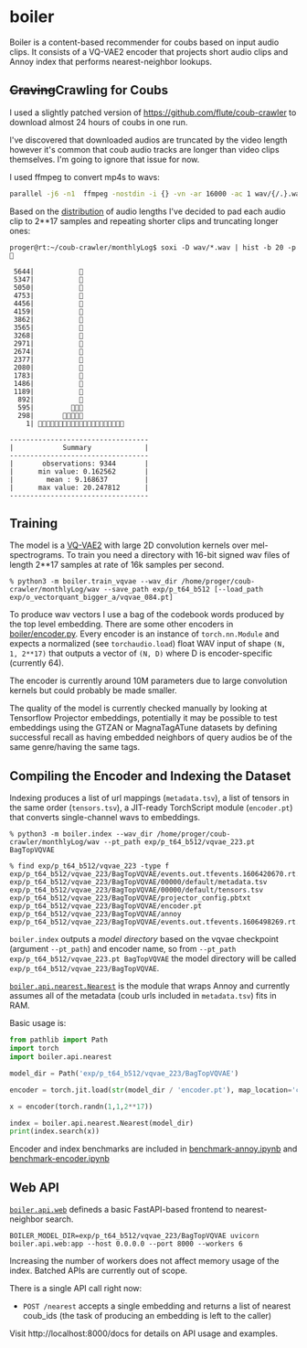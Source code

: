 # boiler

Boiler is a content-based recommender for coubs based on input audio clips. It consists of a VQ-VAE2 encoder that projects short audio clips and Annoy index
that performs nearest-neighbor lookups.

## ~~Craving~~Crawling for Coubs

I used a slightly patched version of https://github.com/flute/coub-crawler to download almost 24 hours of coubs in one run.

I've discovered that downloaded audios are truncated by the video length
however it's common that coub audio tracks are longer than video clips themselves.
I'm going to ignore that issue for now.

I used ffmpeg to convert mp4s to wavs:

```bash
parallel -j6 -n1  ffmpeg -nostdin -i {} -vn -ar 16000 -ac 1 wav/{/.}.wav ::: video/*.mp4
```

Based on the [distribution](https://github.com/glamp/bashplotlib) of audio lengths I've decided to pad each audio clip to 2**17 samples and repeating
shorter clips and truncating longer ones:

```console
proger@rt:~/coub-crawler/monthlyLog$ soxi -D wav/*.wav | hist -b 20 -p 🍄

 5644|           🍄
 5347|           🍄
 5050|           🍄
 4753|           🍄
 4456|           🍄
 4159|           🍄
 3862|           🍄
 3565|           🍄
 3268|           🍄
 2971|           🍄
 2674|           🍄
 2377|           🍄
 2080|           🍄
 1783|           🍄
 1486|           🍄
 1189|           🍄
  892|           🍄
  595|         🍄🍄🍄
  298|       🍄🍄🍄🍄🍄
    1| 🍄🍄🍄🍄🍄🍄🍄🍄🍄🍄🍄🍄🍄🍄🍄🍄🍄🍄🍄🍄🍄

----------------------------------
|            Summary             |
----------------------------------
|       observations: 9344       |
|      min value: 0.162562       |
|        mean : 9.168637         |
|      max value: 20.247812      |
----------------------------------
```

## Training

The model is a [VQ-VAE2](https://github.com/rosinality/vq-vae-2-pytorch) with large 2D convolution kernels over mel-spectrograms.
To train you need a directory with 16-bit signed wav files of length 2**17 samples at rate of 16k samples per second.

```console
% python3 -m boiler.train_vqvae --wav_dir /home/proger/coub-crawler/monthlyLog/wav --save_path exp/p_t64_b512 [--load_path exp/o_vectorquant_bigger_a/vqvae_084.pt]
```

To produce wav vectors I use a bag of the codebook words produced by the top level embedding.
There are some other encoders in [boiler/encoder.py](boiler/encoder.py). Every encoder is an instance of `torch.nn.Module` and expects
a normalized (see `torchaudio.load`) float WAV input of shape `(N, 1, 2**17)` that outputs a vector of `(N, D)` where D is encoder-specific (currently 64).

The encoder is currently around 10M parameters due to large convolution kernels but could probably be made smaller.

The quality of the model is currently checked manually by looking at Tensorflow Projector embeddings, potentially it may be possible to test embeddings
using the GTZAN or MagnaTagATune datasets by defining successful recall as having embedded neighbors of query audios be of the same genre/having the same tags.

## Compiling the Encoder and Indexing the Dataset

Indexing produces a list of url mappings (`metadata.tsv`), a list of tensors in the same order (`tensors.tsv`), a JIT-ready TorchScript module (`encoder.pt`) that
converts single-channel wavs to embeddings.

```console
% python3 -m boiler.index --wav_dir /home/proger/coub-crawler/monthlyLog/wav --pt_path exp/p_t64_b512/vqvae_223.pt BagTopVQVAE

% find exp/p_t64_b512/vqvae_223 -type f
exp/p_t64_b512/vqvae_223/BagTopVQVAE/events.out.tfevents.1606420670.rt.1393854.0
exp/p_t64_b512/vqvae_223/BagTopVQVAE/00000/default/metadata.tsv
exp/p_t64_b512/vqvae_223/BagTopVQVAE/00000/default/tensors.tsv
exp/p_t64_b512/vqvae_223/BagTopVQVAE/projector_config.pbtxt
exp/p_t64_b512/vqvae_223/BagTopVQVAE/encoder.pt
exp/p_t64_b512/vqvae_223/BagTopVQVAE/annoy
exp/p_t64_b512/vqvae_223/BagTopVQVAE/events.out.tfevents.1606498269.rt.2782441.0
```

`boiler.index` outputs a *model directory* based on the vqvae checkpoint (argument `--pt_path`) and encoder name, so from `--pt_path exp/p_t64_b512/vqvae_223.pt BagTopVQVAE` the model directory will be called `exp/p_t64_b512/vqvae_223/BagTopVQVAE`.

[`boiler.api.nearest.Nearest`](boiler/api/nearest.py) is the module that wraps Annoy and currently assumes all of the metadata (coub urls included in `metadata.tsv`) fits in RAM.

Basic usage is:

```python
from pathlib import Path
import torch
import boiler.api.nearest

model_dir = Path('exp/p_t64_b512/vqvae_223/BagTopVQVAE')

encoder = torch.jit.load(str(model_dir / 'encoder.pt'), map_location='cpu')

x = encoder(torch.randn(1,1,2**17))

index = boiler.api.nearest.Nearest(model_dir)
print(index.search(x))
```

Encoder and index benchmarks are included in [benchmark-annoy.ipynb](benchmark-annoy.ipynb) and [benchmark-encoder.ipynb](benchmark-encoder.ipynb)

## Web API

[`boiler.api.web`](boiler/api/web.py) defineds a basic FastAPI-based frontend to nearest-neighbor search.

```
BOILER_MODEL_DIR=exp/p_t64_b512/vqvae_223/BagTopVQVAE uvicorn boiler.api.web:app --host 0.0.0.0 --port 8000 --workers 6
```

Increasing the number of workers does not affect memory usage of the index. Batched APIs are currently out of scope.

There is a single API call right now:
- `POST /nearest` accepts a single embedding and returns a list of nearest coub_ids (the task of producing an embedding is left to the caller)

Visit http://localhost:8000/docs for details on API usage and examples.